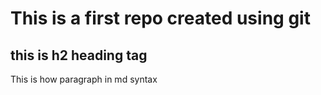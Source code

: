 # This is a first repo created using git
## this is h2 heading tag
This is how paragraph in md syntax